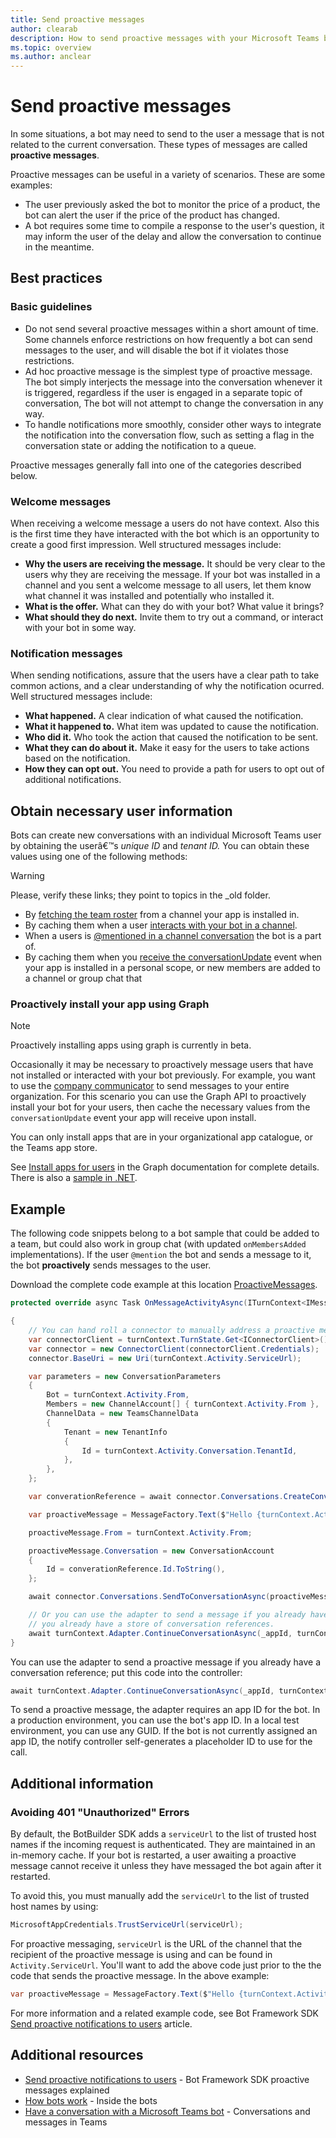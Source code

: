 ```yaml
---
title: Send proactive messages
author: clearab
description: How to send proactive messages with your Microsoft Teams bot.
ms.topic: overview
ms.author: anclear
---
```

# Send proactive messages

In some situations, a bot may need to send to the user a message that is not related to the current conversation. These types of messages are called **proactive messages**.

Proactive messages can be useful in a variety of scenarios. These are some examples:  

- The user previously asked the bot to monitor the price of a product, the bot can alert the user if the price of the product has changed.
- A bot requires some time to compile a response to the user's question, it may inform the user of the delay and allow the conversation to continue in the meantime.

## Best practices

### Basic guidelines

- Do not send several proactive messages within a short amount of time. Some channels enforce restrictions on how frequently a bot can send messages to the user, and will disable the bot if it violates those restrictions.
- Ad hoc proactive message is the simplest type of proactive message. The bot simply interjects the message into the conversation whenever it is triggered, regardless if the user is engaged in a separate topic of conversation, The bot will not attempt to change the conversation in any way.
- To handle notifications more smoothly, consider other ways to integrate the notification into the conversation flow, such as setting a flag in the conversation state or adding the notification to a queue.

Proactive messages generally fall into one of the categories described below.

### Welcome messages

When receiving a welcome message a users do not have context. Also this is the first time they have interacted with the bot which is an opportunity to create a good first impression. Well structured messages include:

- **Why the users are receiving the message.** It should be very clear to the users why they are receiving the message. If your bot was installed in a channel and you sent a welcome message to all users, let them know what channel it was installed and potentially who installed it.
- **What is the offer.** What can they do with your bot? What value it brings?
- **What should they do next.** Invite them to try out a command, or interact with your bot in some way.

### Notification messages

When sending notifications, assure that the users have a clear path to take common actions, and a clear understanding of why the notification ocurred. Well structured messages include:

- **What happened.** A clear indication of what caused the notification.
- **What it happened to.** What item was updated to cause the notification.
- **Who did it.** Who took the action that caused the notification to be sent.
- **What they can do about it.** Make it easy for the users to take actions based on the notification.
- **How they can opt out.** You need to provide a path for users to opt out of additional notifications.

## Obtain necessary user information

Bots can create new conversations with an individual Microsoft Teams user by obtaining the userâ€™s *unique ID* and *tenant ID.* You can obtain these values using one of the following methods:

> [!WARNING]
> Please, verify these links; they point to topics in the _old folder.

- By [fetching the team roster](../../../_old/concepts/bots/bots-context.md#fetching-the-team-roster) from a channel your app is installed in.
- By caching them when a user [interacts with your bot in a channel](../../../_old/concepts/bots/bot-conversations/bots-conv-channel.md).
- When a users is [@mentioned in a channel conversation](../../../_old/concepts/bots/bot-conversations/bots-conv-channel.md#-mentions) the bot is a part of.
- By caching them when you [receive the conversationUpdate](../../../_old/concepts/bots/bots-notifications.md#team-member-or-bot-addition) event when your app is installed in a personal scope, or new members are added to a channel or group chat that

### Proactively install your app using Graph

> [!Note]
> Proactively installing apps using graph is currently in beta.

Occasionally it may be necessary to proactively message users that have not installed or interacted with your bot previously. For example, you want to use the [company communicator](../../../samples/app-templates.md#company-communicator) to send messages to your entire organization. For this scenario you can use the Graph API to proactively install your bot for your users, then cache the necessary values from the `conversationUpdate` event your app will receive upon install.

You can only install apps that are in your organizational app catalogue, or the Teams app store.

See [Install apps for users](https://docs.microsoft.com/graph/teams-proactive-messaging) in the Graph documentation for complete details. There is also a [sample in .NET](https://github.com/microsoftgraph/contoso-airlines-teams-sample/blob/283523d45f5ce416111dfc34b8e49728b5012739/project/Models/GraphService.cs#L176).



## Example

The following code snippets belong to a bot sample that could be added to a team, but could also work in group chat (with updated `onMembersAdded` implementations).
If the user `@mention` the bot and sends a message to it, the bot **proactively** sends messages to the user.

Download the complete code example at this location [ProactiveMessages](https://github.com/microsoft/botbuilder-dotnet/tree/master/tests/Teams/ProactiveMessages).

```cs
protected override async Task OnMessageActivityAsync(ITurnContext<IMessageActivity> turnContext, CancellationToken cancellationToken)

{
    // You can hand roll a connector to manually address a proactive message
    var connectorClient = turnContext.TurnState.Get<IConnectorClient>();
    var connector = new ConnectorClient(connectorClient.Credentials);
    connector.BaseUri = new Uri(turnContext.Activity.ServiceUrl);

    var parameters = new ConversationParameters
    {
        Bot = turnContext.Activity.From,
        Members = new ChannelAccount[] { turnContext.Activity.From },
        ChannelData = new TeamsChannelData
        {
            Tenant = new TenantInfo
            {
                Id = turnContext.Activity.Conversation.TenantId,
            },
        },
    };

    var converationReference = await connector.Conversations.CreateConversationAsync(parameters);

    var proactiveMessage = MessageFactory.Text($"Hello {turnContext.Activity.From.Name}. You sent me a message. This is a proactive responsive message.");

    proactiveMessage.From = turnContext.Activity.From;

    proactiveMessage.Conversation = new ConversationAccount
    {
        Id = converationReference.Id.ToString(),
    };

    await connector.Conversations.SendToConversationAsync(proactiveMessage, cancellationToken);

    // Or you can use the adapter to send a message if you already have a conversation reference. You can put this code into the controller if
    // you already have a store of conversation references. 
    await turnContext.Adapter.ContinueConversationAsync(_appId, turnContext.Activity.GetConversationReference(), BotOnTurn, cancellationToken);
}

```

You can use the adapter to send a proactive message if you already have a conversation reference; put this code into the controller:

```cs
await turnContext.Adapter.ContinueConversationAsync(_appId, turnContext.Activity.GetConversationReference(), BotOnTurn, cancellationToken);
```

To send a proactive message, the adapter requires an app ID for the bot. In a production environment, you can use the bot's app ID. In a local test environment, you can use any GUID. If the bot is not currently assigned an app ID, the notify controller self-generates a placeholder ID to use for the call.

## Additional information

### Avoiding 401 "Unauthorized" Errors

By default, the BotBuilder SDK adds a `serviceUrl` to the list of trusted host names if the incoming request is authenticated. They are maintained in an in-memory cache. If your bot is restarted, a user awaiting a proactive message cannot receive it unless they have messaged the bot again after it restarted. 

To avoid this, you must manually add the `serviceUrl` to the list of trusted host names by using: 

```csharp 
MicrosoftAppCredentials.TrustServiceUrl(serviceUrl); 
``` 

For proactive messaging, `serviceUrl` is the URL of the channel that the recipient of the proactive message is using and can be found in `Activity.ServiceUrl`. 
You'll want to add the above code just prior to the the code that sends the proactive message. In the above example:

```cs
var proactiveMessage = MessageFactory.Text($"Hello {turnContext.Activity.From.Name}. You sent me a message. This is a proactive responsive message.");
```

For more information and a related example code, see Bot Framework SDK [Send proactive notifications to users](https://docs.microsoft.com/azure/bot-service/bot-builder-howto-proactive-message?view=azure-bot-service-4.0&tabs=csharp) article.


## Additional resources

- [Send proactive notifications to users](https://docs.microsoft.com/azure/bot-service/bot-builder-howto-proactive-message?view=azure-bot-service-4.0&tabs=csharp) - Bot Framework SDK proactive messages explained
- [How bots work](https://docs.microsoft.com/azure/bot-service/bot-builder-basics?view=azure-bot-service-4.0&tabs=csharp) - Inside the bots
- [Have a conversation with a Microsoft Teams bot](../../../_old/concepts/bots/bot-conversations/bots-conversations.md) - Conversations and messages in Teams


<!--
## Writing notes

 * **Purpose** Send proactive messages to 1:1, group chat, and channel. Includes stub pointer to Graph article on how to proactively install your bot.
 * **Existing teams doc reference** 
   * [https://docs.microsoft.com/en-us/microsoftteams/platform/concepts/bots/bot-conversations/bots-conv-proactive](https://docs.microsoft.com/en-us/microsoftteams/platform/concepts/bots/bot-conversations/bots-conv-proactive)
 * **Existing Bot framework doc reference** 
   * [https://docs.microsoft.com/en-us/azure/bot-service/bot-builder-howto-proactive-message?view=azure-bot-service-4.0&tabs=csharp](https://docs.microsoft.com/en-us/azure/bot-service/bot-builder-howto-proactive-message?view=azure-bot-service-4.0&tabs=csharp)
 * **Code Snippets** 
   * [https://github.com/microsoft/botbuilder-dotnet/tree/master/tests/Teams/ProactiveMessages](https://github.com/microsoft/botbuilder-dotnet/tree/master/tests/Teams/ProactiveMessages)
-->

